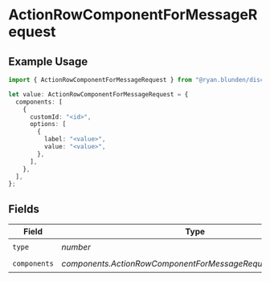 # ActionRowComponentForMessageRequest

## Example Usage

```typescript
import { ActionRowComponentForMessageRequest } from "@ryan.blunden/discord-sdk/models/components";

let value: ActionRowComponentForMessageRequest = {
  components: [
    {
      customId: "<id>",
      options: [
        {
          label: "<value>",
          value: "<value>",
        },
      ],
    },
  ],
};
```

## Fields

| Field                                                        | Type                                                         | Required                                                     | Description                                                  |
| ------------------------------------------------------------ | ------------------------------------------------------------ | ------------------------------------------------------------ | ------------------------------------------------------------ |
| `type`                                                       | *number*                                                     | :heavy_check_mark:                                           | N/A                                                          |
| `components`                                                 | *components.ActionRowComponentForMessageRequestComponents*[] | :heavy_check_mark:                                           | N/A                                                          |